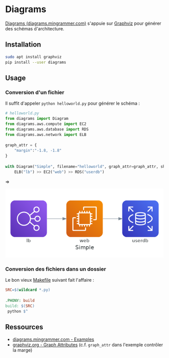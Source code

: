 # Diagrams

[Diagrams (diagrams.mingrammer.com)](https://diagrams.mingrammer.com/docs/getting-started/examples) s'appuie sur [Graphviz](https://graphviz.org/) pour générer des schémas d'architecture.

## Installation

```bash
sudo apt install graphviz
pip install --user diagrams
```

## Usage

### Conversion d'un fichier

Il suffit d'appeler `python helloworld.py` pour générer le schéma :

```py
# helloworld.py
from diagrams import Diagram
from diagrams.aws.compute import EC2
from diagrams.aws.database import RDS
from diagrams.aws.network import ELB

graph_attr = {
    "margin":"-1.8, -1.8"
}

with Diagram("Simple", filename="helloworld", graph_attr=graph_attr, show=False):
    ELB("lb") >> EC2("web") >> RDS("userdb")

```

=>

![helloworld.png](helloworld.png)

### Conversion des fichiers dans un dossier

Le bon vieux [Makefile](Makefile) suivant fait l'affaire :

```makefile
SRC=$(wildcard *.py)

.PHONY: build
build: $(SRC)
 python $^
```

## Ressources

* [diagrams.mingrammer.com - Examples](https://diagrams.mingrammer.com/docs/getting-started/examples)
* [graphviz.org - Graph Attributes](https://graphviz.org/docs/graph/) (c.f. `graph_attr` dans l'exemple contrôler la marge)

